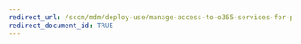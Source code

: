 ```yaml
---
redirect_url: /sccm/mdm/deploy-use/manage-access-to-o365-services-for-pcs-managed-by-sccm
redirect_document_id: TRUE
---
```

